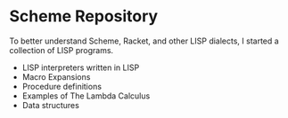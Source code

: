 # Scheme Repository
To better understand Scheme, Racket, and other LISP dialects, I started a collection of LISP programs.
- LISP interpreters written in LISP
- Macro Expansions
- Procedure definitions
- Examples of The Lambda Calculus
- Data structures
